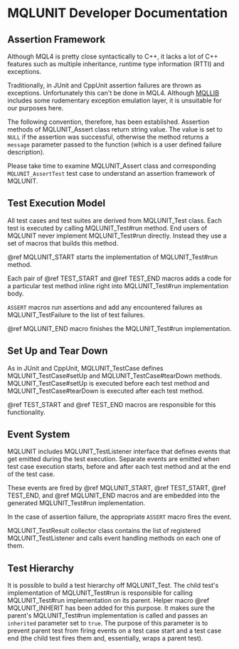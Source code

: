 # MQLUNIT Developer Documentation

## Assertion Framework

Although MQL4 is pretty close syntactically to C++, it lacks a lot of C++
features such as multiple inheritance, runtime type information (RTTI) and
exceptions.

Traditionally, in JUnit and CppUnit assertion failures are thrown as exceptions.
Unfortunately this can't be done in MQL4. Although
[MQLLIB](https://mqllib.github.io/MQLLAB/MQLLIB) includes some rudementary
exception emulation layer, it is unsuitable for our purposes here.

The following convention, therefore, has been established. Assertion methods
of MQLUNIT_Assert class return string value. The value is set to `NULL` if 
the assertion was successful, otherwise the method returns a `message`
parameter passed to the function (which is a user defined failure description).

Please take time to examine MQLUNIT_Assert class and corresponding
`MQLUNIT_AssertTest` test case to understand an assertion framework of MQLUNIT.

## Test Execution Model

All test cases and test suites are derived from MQLUNIT_Test class. Each 
test is executed by calling MQLUNIT_Test#run method. End users of MQLUNIT
never implement MQLUNIT_Test#run directly. Instead they use a set of macros
that builds this method.

@ref MQLUNIT_START starts the implementation of MQLUNIT_Test#run method.

Each pair of @ref TEST_START and @ref TEST_END macros adds a code for a
particular test method inline right into MQLUNIT_Test#run implementation body.

`ASSERT` macros run assertions and add any encountered failures as
MQLUNIT_TestFailure to the list of test failures.

@ref MQLUNIT_END macro finishes the MQLUNIT_Test#run implementation.

## Set Up and Tear Down

As in JUnit and CppUnit, MQLUNIT_TestCase defines MQLUNIT_TestCase#setUp and
MQLUNIT_TestCase#tearDown methods. MQLUNIT_TestCase#setUp is executed before
each test method and MQLUNIT_TestCase#tearDown is executed after each test
method.

@ref TEST_START and @ref TEST_END macros are responsible for this
functionality.

## Event System

MQLUNIT includes MQLUNIT_TestListener interface that defines events that get
emitted during the test execution. Separate events are emitted when test
case execution starts, before and after each test method and at the end of the
test case.

These events are fired by @ref MQLUNIT_START, @ref TEST_START, @ref TEST_END,
and @ref MQLUNIT_END macros and are embedded into the generated
MQLUNIT_Test#run implementation.

In the case of assertion failure, the appropriate `ASSERT` macro fires the
event.

MQLUNIT_TestResult collector class contains the list of registered
MQLUNIT_TestListener and calls event handling methods on each one of them.

## Test Hierarchy

It is possible to build a test hierarchy off MQLUNIT_Test. The child test's
implementation of MQLUNIT_Test#run is responsible for calling MQLUNIT_Test#run
implementation on its parent. Helper macro @ref MQLUNIT_INHERIT has been added
for this purpose. It makes sure the parent's MQLUNIT_Test#run implementation
is called and passes an `inherited` parameter set to `true`. The purpose of
this parameter is to prevent parent test from firing events on a test case
start and a test case end (the child test fires them and, essentially, wraps
a parent test).
